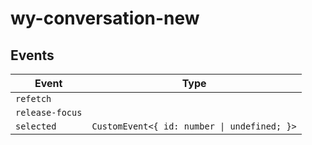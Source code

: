 # wy-conversation-new

## Events

| Event           | Type                                        |
|-----------------|---------------------------------------------|
| `refetch`       |                                             |
| `release-focus` |                                             |
| `selected`      | `CustomEvent<{ id: number \| undefined; }>` |
